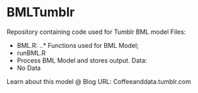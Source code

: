 # BMLTumblr
Repository containing code used for Tumblr BML model
Files: 
* BML.R:
..* Functions used for BML Model;
* runBML.R
* Process BML Model and stores output.
Data:
* No Data

Learn about this model @
Blog URL: Coffeeanddata.tumblr.com

